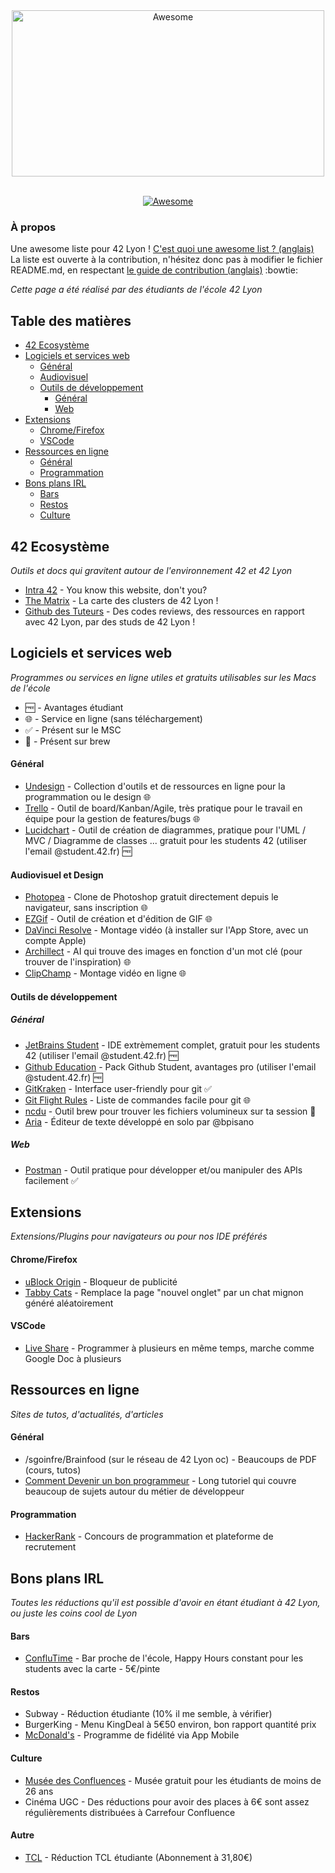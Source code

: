<div align="center">
	<img width="500" height="266" src="media/tiny42Lawsm.png" alt="Awesome">
</div>
<br>
<p align="center">
	<a href="https://awesome.re">
		<img src="https://awesome.re/badge-flat2.svg" alt="Awesome">
	</a>
</p>

### À propos
Une awesome liste pour 42 Lyon ! <a href="https://github.com/sindresorhus/awesome/blob/master/awesome.md">C'est quoi une awesome list ? (anglais)</a><br>
La liste est ouverte à la contribution, n'hésitez donc pas à modifier le fichier README.md, en respectant <a href="https://github.com/sindresorhus/awesome/blob/master/contributing.md">le guide de contribution (anglais)</a> :bowtie:

*Cette page a été réalisé par des étudiants de l'école 42 Lyon*

## Table des matières
- [42 Ecosystème](#42ecosystème)
- [Logiciels et services web](#logiciels-et-services-web)
	- [Général](#général)
	- [Audiovisuel](#audiovisuel-et-design)
	- [Outils de développement](#outils-de-développement)
		- [Général](#général-1)
		- [Web](#web)
- [Extensions](#extensions)
	- [Chrome/Firefox](#chromefirefox)
	- [VSCode](#vscode)
- [Ressources en ligne](#ressources-en-ligne)
	- [Général](#général-2)
	- [Programmation](#programmation)
- [Bons plans IRL](#bons-plans-irl)
	- [Bars](#bars)
	- [Restos](#restos)
	- [Culture](#culture)
	
42 Ecosystème
-------------
*Outils et docs qui gravitent autour de l'environnement 42 et 42 Lyon*

* [Intra 42](http://intra.42.fr) - You know this website, don't you?
* [The Matrix](https://the-matrix.le-101.fr/) - La carte des clusters de 42 Lyon !
* [Github des Tuteurs](https://github.com/Tuteurs101/) - Des codes reviews, des ressources en rapport avec 42 Lyon, par des studs de 42 Lyon !

Logiciels et services web
-------------------------
*Programmes ou services en ligne utiles et gratuits utilisables sur les Macs de l'école*
- :free: - Avantages étudiant
- :globe_with_meridians: - Service en ligne (sans téléchargement)
- :white_check_mark: - Présent sur le MSC
- :beer: - Présent sur brew

#### Général
* [Undesign](https://undesign.learn.uno/) - Collection d'outils et de ressources en ligne pour la programmation ou le design :globe_with_meridians:
* [Trello](https://trello.com/) - Outil de board/Kanban/Agile, très pratique pour le travail en équipe pour la gestion de features/bugs :globe_with_meridians:
* [Lucidchart](https://www.lucidchart.com/pages/usecase/education) - Outil de création de diagrammes, pratique pour l'UML / MVC / Diagramme de classes ... gratuit pour les students 42 (utiliser l'email @student.42.fr) :free:

#### Audiovisuel et Design
* [Photopea](https://www.photopea.com/) - Clone de Photoshop gratuit directement depuis le navigateur, sans inscription :globe_with_meridians:
* [EZGif](https://ezgif.com/maker) - Outil de création et d'édition de GIF :globe_with_meridians:
* [DaVinci Resolve](https://apps.apple.com/fr/app/davinci-resolve/id571213070?mt=12) - Montage vidéo (à installer sur l'App Store, avec un compte Apple)
* [Archillect](http://archillect.com/about) - AI qui trouve des images en fonction d'un mot clé (pour trouver de l'inspiration) :globe_with_meridians:
* [ClipChamp](https://clipchamp.com) - Montage vidéo en ligne :globe_with_meridians:

#### Outils de développement

##### Général
* [JetBrains Student](https://www.jetbrains.com/student/) - IDE extrèmement complet, gratuit pour les students 42 (utiliser l'email @student.42.fr) :free:
* [Github Education](https://education.github.com/students) - Pack Github Student, avantages pro (utiliser l'email @student.42.fr) :free:
* [GitKraken](https://www.gitkraken.com/) - Interface user-friendly pour git :white_check_mark:
* [Git Flight Rules](https://github.com/k88hudson/git-flight-rules) - Liste de commandes facile pour git :globe_with_meridians:
* [ncdu](https://formulae.brew.sh/formula/ncdu) - Outil brew pour trouver les fichiers volumineux sur ta session :beer:
* [Aria](https://itunes.apple.com/us/app/aria/id1431709436?l=fr&ls=1&mt=12) - Éditeur de texte développé en solo par @bpisano

##### Web
* [Postman](https://www.getpostman.com/) - Outil pratique pour développer et/ou manipuler des APIs facilement :white_check_mark:

Extensions
----------
*Extensions/Plugins pour navigateurs ou pour nos IDE préférés*

#### Chrome/Firefox
* [uBlock Origin](https://chrome.google.com/webstore/detail/ublock-origin/cjpalhdlnbpafiamejdnhcphjbkeiagm?hl=fr) - Bloqueur de publicité
* [Tabby Cats](https://chrome.google.com/webstore/detail/tabby-cat/mefhakmgclhhfbdadeojlkbllmecialg?hl=fr) - Remplace la page "nouvel onglet" par un chat mignon généré aléatoirement

#### VSCode
* [Live Share](https://visualstudio.microsoft.com/services/live-share/) - Programmer à plusieurs en même temps, marche comme Google Doc à plusieurs

Ressources en ligne
-------------------
*Sites de tutos, d'actualités, d'articles*

#### Général
* /sgoinfre/Brainfood (sur le réseau de 42 Lyon oc) - Beaucoups de PDF (cours, tutos)
* [Comment Devenir un bon programmeur](https://programmation.developpez.com/tutoriel/comment-devenir-bon-programmeur/?page=introduction) - Long tutoriel qui couvre beaucoup de sujets autour du métier de développeur

#### Programmation
* [HackerRank](https://www.hackerrank.com/) - Concours de programmation et plateforme de recrutement


Bons plans IRL
--------------
*Toutes les réductions qu'il est possible d'avoir en étant étudiant à 42 Lyon, ou juste les coins cool de Lyon*

#### Bars
* [ConfluTime](https://fr-fr.facebook.com/pages/category/Bar/ConfluTime-1841249056168178/) - Bar proche de l'école, Happy Hours constant pour les students avec la carte - 5€/pinte

#### Restos
* Subway - Réduction étudiante (10% il me semble, à vérifier)
* BurgerKing - Menu KingDeal à 5€50 environ, bon rapport quantité prix
* [McDonald's](https://www.mcdonalds.fr/actualites/programme-fidelite) - Programme de fidélité via App Mobile

#### Culture
* [Musée des Confluences](http://www.museedesconfluences.fr/fr/informations-pratiques) - Musée gratuit pour les étudiants de moins de 26 ans
* Cinéma UGC - Des réductions pour avoir des places à 6€ sont assez régulièrements distribuées à Carrefour Confluence

#### Autre
* [TCL](http://www.tcl.fr/) - Réduction TCL étudiante (Abonnement à 31,80€)
